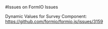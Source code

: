 #Issues on FormIO Issues 

Dynamic Values for Survey Component:
https://github.com/formio/formio.js/issues/3159

